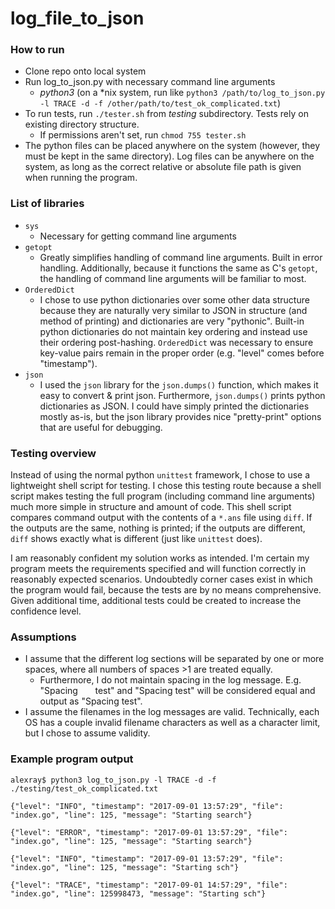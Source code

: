 # log_file_to_json

### How to run
* Clone repo onto local system
* Run log_to_json.py with necessary command line arguments
  * *python3* (on a \*nix system, run like `python3 /path/to/log_to_json.py -l TRACE -d -f /other/path/to/test_ok_complicated.txt`)
* To run tests, run `./tester.sh` from *testing* subdirectory. Tests rely on existing directory structure.
  * If permissions aren't set, run `chmod 755 tester.sh`
* The python files can be placed anywhere on the system (however, they must be kept in the same directory). Log files can be anywhere on the system, as long as the correct relative or absolute file path is given when running the program.
  
### List of libraries
* `sys`
  * Necessary for getting command line arguments
* `getopt`
  * Greatly simplifies handling of command line arguments. Built in error handling. Additionally, because it functions the same as C's `getopt`, the handling of command line arguments will be familiar to most.
* `OrderedDict`
  * I chose to use python dictionaries over some other data structure because they are naturally very similar to JSON in structure (and method of printing) and dictionaries are very "pythonic". Built-in python dictionaries do not maintain key ordering and instead use their ordering post-hashing. `OrderedDict` was necessary to ensure key-value pairs remain in the proper order (e.g. "level" comes before "timestamp").
* `json`
  * I used the `json` library for the `json.dumps()` function, which makes it easy to convert & print json. Furthermore, `json.dumps()` prints python dictionaries as JSON. I could have simply printed the dictionaries mostly as-is, but the json library provides nice "pretty-print" options that are useful for debugging.
  
### Testing overview
Instead of using the normal python `unittest` framework, I chose to use a lightweight shell script for testing. I chose this testing route because a shell script makes testing the full program (including command line arguments) much more simple in structure and amount of code. This shell script compares command output with the contents of a `*.ans` file using `diff`. If the outputs are the same, nothing is printed; if the outputs are different, `diff` shows exactly what is different (just like `unittest` does). 

I am reasonably confident my solution works as intended. I'm certain my program meets the requirements specified and will function correctly in reasonably expected scenarios. Undoubtedly corner cases exist in which the program would fail, because the tests are by no means comprehensive. Given additional time, additional tests could be created to increase the confidence level.

### Assumptions
* I assume that the different log sections will be separated by one or more spaces, where all numbers of spaces >1 are treated equally.
  * Furthermore, I do not maintain spacing in the log message. E.g. "Spacing &nbsp; &nbsp; &nbsp; test" and "Spacing test" will be considered equal and output as "Spacing test".
* I assume the filenames in the log messages are valid. Technically, each OS has a couple invalid filename characters as well as a character limit, but I chose to assume validity.

### Example program output
`alexray$ python3 log_to_json.py -l TRACE -d -f ./testing/test_ok_complicated.txt`

`{"level": "INFO", "timestamp": "2017-09-01 13:57:29", "file": "index.go", "line": 125, "message": "Starting search"}`

`{"level": "ERROR", "timestamp": "2017-09-01 13:57:29", "file": "index.go", "line": 125, "message": "Starting search"}`

`{"level": "INFO", "timestamp": "2017-09-01 13:57:29", "file": "index.go", "line": 125, "message": "Starting sch"}`

`{"level": "TRACE", "timestamp": "2017-09-01 14:57:29", "file": "index.go", "line": 125998473, "message": "Starting sch"}`
